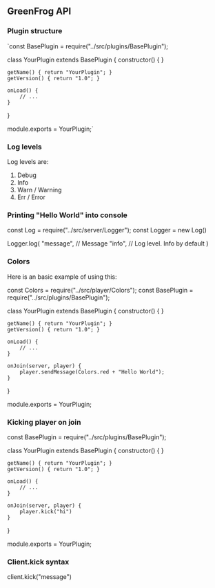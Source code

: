 ## GreenFrog API

### Plugin structure

`const BasePlugin = require("../src/plugins/BasePlugin");

class YourPlugin extends BasePlugin {
    constructor() { }

    getName() { return "YourPlugin"; }
    getVersion() { return "1.0"; }

    onLoad() {
        // ...
    }
}

module.exports = YourPlugin;`

### Log levels

Log levels are:
1. Debug
2. Info
3. Warn / Warning
4. Err / Error

### Printing "Hello World" into console

const Log = require("../src/server/Logger");
const Logger = new Log()

Logger.log(
    "message", // Message
    "info", // Log level. Info by default 
)


### Colors

Here is an basic example of using this:

const Colors = require("../src/player/Colors");
const BasePlugin = require("../src/plugins/BasePlugin");

class YourPlugin extends BasePlugin {
    constructor() { }

    getName() { return "YourPlugin"; }
    getVersion() { return "1.0"; }

    onLoad() {
        // ...
    }

    onJoin(server, player) {
        player.sendMessage(Colors.red + "Hello World");
    }  
}

module.exports = YourPlugin;


### Kicking player on join

const BasePlugin = require("../src/plugins/BasePlugin");

class YourPlugin extends BasePlugin {
    constructor() { }

    getName() { return "YourPlugin"; }
    getVersion() { return "1.0"; }

    onLoad() {
        // ...
    }

    onJoin(server, player) {
        player.kick("hi")
    }  
}

module.exports = YourPlugin;


### Client.kick syntax

client.kick("message")
